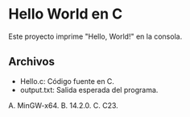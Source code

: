 # Hello World en C

Este proyecto imprime "Hello, World!" en la consola.

## Archivos

- Hello.c: Código fuente en C.
- output.txt: Salida esperada del programa.

A. MinGW-x64. 
B. 14.2.0. 
C. C23. 